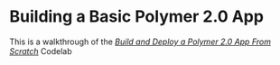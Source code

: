 # Building a Basic Polymer 2.0 App

This is a walkthrough of the [_Build and Deploy a Polymer 2.0 App From Scratch_](https://codelabs.developers.google.com/codelabs/whose-flag/index.html) Codelab